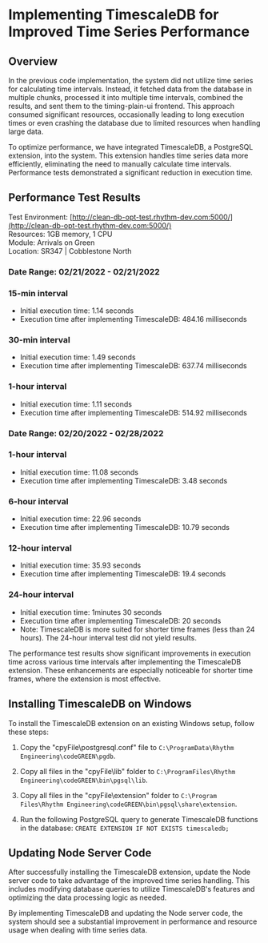 ﻿
#  Implementing TimescaleDB for Improved Time Series Performance

## Overview

In the previous code implementation, the system did not utilize time series for calculating time intervals. Instead, it fetched data from the database in multiple chunks, processed it into multiple time intervals, combined the results, and sent them to the timing-plain-ui frontend. This approach consumed significant resources, occasionally leading to long execution times or even crashing the database due to limited resources when handling large data.

To optimize performance, we have integrated TimescaleDB, a PostgreSQL extension, into the system. This extension handles time series data more efficiently, eliminating the need to manually calculate time intervals. Performance tests demonstrated a significant reduction in execution time.


## Performance Test Results

Test Environment: [http://clean-db-opt-test.rhythm-dev.com:5000/](http://clean-db-opt-test.rhythm-dev.com:5000/)
<br/> Resources: 1GB memory, 1 CPU
<br/> Module: Arrivals on Green
<br/>Location: SR347 | Cobblestone North

### Date Range: 02/21/2022 - 02/21/2022

### 15-min interval

-   Initial execution time: 1.14 seconds
-   Execution time after implementing TimescaleDB: 484.16 milliseconds

### 30-min interval

-   Initial execution time: 1.49 seconds
-   Execution time after implementing TimescaleDB: 637.74 milliseconds

### 1-hour interval

-   Initial execution time: 1.11 seconds
-   Execution time after implementing TimescaleDB: 514.92 milliseconds

### Date Range: 02/20/2022 - 02/28/2022

### 1-hour interval

-   Initial execution time: 11.08 seconds
-   Execution time after implementing TimescaleDB: 3.48 seconds

### 6-hour interval

-   Initial execution time: 22.96 seconds
-   Execution time after implementing TimescaleDB: 10.79 seconds

### 12-hour interval

-   Initial execution time: 35.93 seconds
-   Execution time after implementing TimescaleDB: 19.4 seconds

### 24-hour interval

-   Initial execution time: 1minutes 30 seconds
-   Execution time after implementing TimescaleDB: 20 seconds
-   Note: TimescaleDB is more suited for shorter time frames (less than 24 hours). The 24-hour interval test did not yield results.

The performance test results show significant improvements in execution time across various time intervals after implementing the TimescaleDB extension. These enhancements are especially noticeable for shorter time frames, where the extension is most effective.

## Installing TimescaleDB on Windows

To install the TimescaleDB extension on an existing Windows setup, follow these steps:

1.  Copy the "cpyFile\postgresql.conf" file to `C:\ProgramData\Rhythm Engineering\codeGREEN\pgdb`.
    
2.  Copy all files in the "cpyFile\lib" folder to `C:\ProgramFiles\Rhythm Engineering\codeGREEN\bin\pgsql\lib`.

3.  Copy all files in the "cpyFile\extension" folder to `C:\Program Files\Rhythm Engineering\codeGREEN\bin\pgsql\share\extension`.
    
4.  Run the following PostgreSQL query to generate TimescaleDB functions in the database:
    `CREATE EXTENSION IF NOT EXISTS timescaledb;` 

## Updating Node Server Code

After successfully installing the TimescaleDB extension, update the Node server code to take advantage of the improved time series handling. This includes modifying database queries to utilize TimescaleDB's features and optimizing the data processing logic as needed.

By implementing TimescaleDB and updating the Node server code, the system should see a substantial improvement in performance and resource usage when dealing with time series data.
